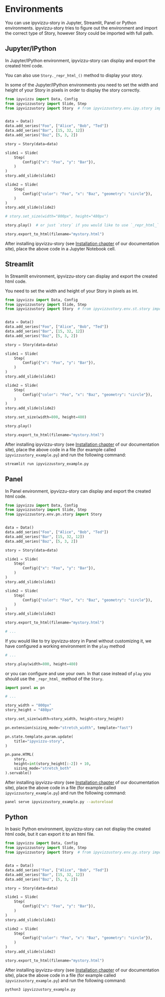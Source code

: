 # Environments

You can use ipyvizzu-story in Jupyter, Streamlit, Panel or Python environments. ipyvizzu-story tries to figure out the environment and import the correct type of Story, however Story could be imported with full path.

## Jupyter/IPython

In Jupyter/IPython environment, ipyvizzu-story can display and export the created html code.

You can also use `Story._repr_html_()` method to display your story.

In some of the Jupyter/IPython environments you need to set the width and height of your Story in pixels in order to display the story correctly.

```python
from ipyvizzu import Data, Config
from ipyvizzustory import Slide, Step
from ipyvizzustory import Story  # from ipyvizzustory.env.ipy.story import Story


data = Data()
data.add_series("Foo", ["Alice", "Bob", "Ted"])
data.add_series("Bar", [15, 32, 12])
data.add_series("Baz", [5, 3, 2])

story = Story(data=data)

slide1 = Slide(
    Step(
        Config({"x": "Foo", "y": "Bar"}),
    )
)
story.add_slide(slide1)

slide2 = Slide(
    Step(
        Config({"color": "Foo", "x": "Baz", "geometry": "circle"}),
    )
)
story.add_slide(slide2)

# story.set_size(width="800px", height="480px")

story.play()  # or just `story` if you would like to use `_repr_html_`

story.export_to_html(filename="mystory.html")
```

After installing ipyvizzu-story (see [Installation chapter](installation.md) of our documentation site),
place the above code in a Jupyter Notebook cell.

## Streamlit

In Streamlit environment, ipyvizzu-story can display and export the created html code.

You need to set the width and height of your Story in pixels as int.

```python
from ipyvizzu import Data, Config
from ipyvizzustory import Slide, Step
from ipyvizzustory import Story  # from ipyvizzustory.env.st.story import Story


data = Data()
data.add_series("Foo", ["Alice", "Bob", "Ted"])
data.add_series("Bar", [15, 32, 12])
data.add_series("Baz", [5, 3, 2])

story = Story(data=data)

slide1 = Slide(
    Step(
        Config({"x": "Foo", "y": "Bar"}),
    )
)
story.add_slide(slide1)

slide2 = Slide(
    Step(
        Config({"color": "Foo", "x": "Baz", "geometry": "circle"}),
    )
)
story.add_slide(slide2)

story.set_size(width=800, height=480)

story.play()

story.export_to_html(filename="mystory.html")
```

After installing ipyvizzu-story (see [Installation chapter](installation.md) of our documentation site),
place the above code in a file (for example called `ipyvizzustory_example.py`) and run the following command:

```sh
streamlit run ipyvizzustory_example.py
```

## Panel

In Panel environment, ipyvizzu-story can display and export the created html code.

```python
from ipyvizzu import Data, Config
from ipyvizzustory import Slide, Step
from ipyvizzustory.env.pn.story import Story


data = Data()
data.add_series("Foo", ["Alice", "Bob", "Ted"])
data.add_series("Bar", [15, 32, 12])
data.add_series("Baz", [5, 3, 2])

story = Story(data=data)

slide1 = Slide(
    Step(
        Config({"x": "Foo", "y": "Bar"}),
    )
)
story.add_slide(slide1)

slide2 = Slide(
    Step(
        Config({"color": "Foo", "x": "Baz", "geometry": "circle"}),
    )
)
story.add_slide(slide2)

story.export_to_html(filename="mystory.html")

# ...
```

If you would like to try ipyvizzu-story in Panel without customizing it,
we have configured a working environment in the `play` method

```python
# ...

story.play(width=800, height=480)
```

or you can configure and use your own.
In that case instead of `play` you should use the `_repr_html_` method of the `Story`.

```python
import panel as pn

# ...

story_width = "800px"
story_height = "480px"

story.set_size(width=story_width, height=story_height)

pn.extension(sizing_mode="stretch_width", template="fast")

pn.state.template.param.update(
    title="ipyvizzu-story",
)

pn.pane.HTML(
    story,
    height=int(story_height[:-2]) + 10,
    sizing_mode="stretch_both"
).servable()
```

After installing ipyvizzu-story (see [Installation chapter](installation.md) of our documentation site),
place the above code in a file (for example called `ipyvizzustory_example.py`) and run the following command:

```sh
panel serve ipyvizzustory_example.py --autoreload
```

## Python

In basic Python environment, ipyvizzu-story can not display the created html code, but it can export it to an html file.

```python
from ipyvizzu import Data, Config
from ipyvizzustory import Slide, Step
from ipyvizzustory import Story  # from ipyvizzustory.env.py.story import Story


data = Data()
data.add_series("Foo", ["Alice", "Bob", "Ted"])
data.add_series("Bar", [15, 32, 12])
data.add_series("Baz", [5, 3, 2])

story = Story(data=data)

slide1 = Slide(
    Step(
        Config({"x": "Foo", "y": "Bar"}),
    )
)
story.add_slide(slide1)

slide2 = Slide(
    Step(
        Config({"color": "Foo", "x": "Baz", "geometry": "circle"}),
    )
)
story.add_slide(slide2)

story.export_to_html(filename="mystory.html")
```

After installing ipyvizzu-story (see [Installation chapter](installation.md) of our documentation site),
place the above code in a file (for example called `ipyvizzustory_example.py`) and run the following command:

```sh
python3 ipyvizzustory_example.py
```
